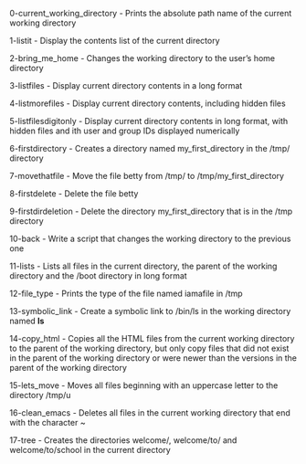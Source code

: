 0-current_working_directory - Prints the absolute path name of the current working directory

1-listit - Display the contents list of the current directory

2-bring_me_home - Changes the working directory to the user’s home directory

3-listfiles - Display current directory contents in a long format

4-listmorefiles - Display current directory contents, including hidden files

5-listfilesdigitonly - Display current directory contents in long format, with hidden files and ith user and group IDs displayed numerically

6-firstdirectory - Creates a directory named my_first_directory in the /tmp/ directory

7-movethatfile - Move the file betty from /tmp/ to /tmp/my_first_directory

8-firstdelete - Delete the file betty

9-firstdirdeletion - Delete the directory my_first_directory that is in the /tmp directory

10-back - Write a script that changes the working directory to the previous one

11-lists - Lists all files in the current directory, the parent of the working directory and the /boot directory in long format

12-file_type - Prints the type of the file named iamafile in /tmp

13-symbolic_link - Create a symbolic link to /bin/ls in the working directory named __ls__

14-copy_html - Copies all the HTML files from the current working directory to the parent of the working directory, but only copy files that did not exist in the parent of the working directory or were newer than the versions in the parent of the working directory

15-lets_move - Moves all files beginning with an uppercase letter to the directory /tmp/u

16-clean_emacs - Deletes all files in the current working directory that end with the character ~

17-tree - Creates the directories welcome/, welcome/to/ and welcome/to/school in the current directory
